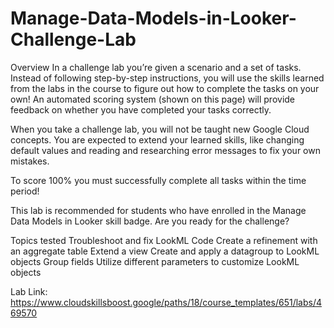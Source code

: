 # Manage-Data-Models-in-Looker-Challenge-Lab

Overview
In a challenge lab you’re given a scenario and a set of tasks. Instead of following step-by-step instructions, you will use the skills learned from the labs in the course to figure out how to complete the tasks on your own! An automated scoring system (shown on this page) will provide feedback on whether you have completed your tasks correctly.

When you take a challenge lab, you will not be taught new Google Cloud concepts. You are expected to extend your learned skills, like changing default values and reading and researching error messages to fix your own mistakes.

To score 100% you must successfully complete all tasks within the time period!

This lab is recommended for students who have enrolled in the Manage Data Models in Looker skill badge. Are you ready for the challenge?

Topics tested
Troubleshoot and fix LookML Code
Create a refinement with an aggregate table
Extend a view
Create and apply a datagroup to LookML objects
Group fields
Utilize different parameters to customize LookML objects










Lab Link:
https://www.cloudskillsboost.google/paths/18/course_templates/651/labs/469570
